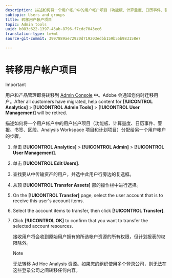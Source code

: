 ```yaml
---
description: 描述如何将一个用户帐户中的用户帐户项目（功能板、计算量度、日历事件、警报、书签、区段、Analysis Workspace 项目和计划项目）分配给另一个用户帐户的步骤。
subtopic: Users and groups
title: 转移用户帐户项目
topic: Admin tools
uuid: b083c622-1397-45ab-8796-f7cdc7043ec6
translation-type: tm+mt
source-git-commit: 3997889ae72920d719203edbb159b55b983158e7

---
```



# 转移用户帐户项目

>[!IMPORTANT]
>
>用户和产品管理即将转移到 [Admin Console](https://helpx.adobe.com/cn/enterprise/using/admin-console.html) 中。Adobe 会通知您何时迁移用户。After all customers have migrated, help content for **[!UICONTROL Analytics]** > **[!UICONTROL Admin Tools]** > **[!UICONTROL User Management]** will be retired.

描述如何将一个用户帐户中的用户帐户项目（功能板、计算量度、日历事件、警报、书签、区段、Analysis Workspace 项目和计划项目）分配给另一个用户帐户的步骤。

1. 单击 **[!UICONTROL Analytics]** > **[!UICONTROL Admin]** > **[!UICONTROL User Management]**.
1. 单击 **[!UICONTROL Edit Users]**.
1. 查找要从中传输资产的用户，并选中此用户行旁边的复选框。
1. 从顶 **[!UICONTROL Transfer Assets]** 部的操作栏中进行选择。
1. On the **[!UICONTROL Transfer]** page, select the user account that is to receive this user&#39;s account items.
1. Select the account items to transfer, then click **[!UICONTROL Transfer]**.
1. Click **[!UICONTROL OK]** to confirm that you want to transfer the selected account resources.

   接收用户将会收到原始用户拥有的所选帐户资源的所有权限，但计划报表的权限除外。

   >[!NOTE]
   >
   >无法转移 Ad Hoc Analysis 资源。如果您的组织使用多个登录公司，则无法在这些登录公司之间转移任何内容。

